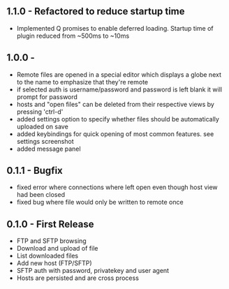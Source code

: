 ## 1.1.0 - Refactored to reduce startup time
* Implemented Q promises to enable deferred loading. Startup time of plugin reduced from ~500ms to ~10ms

## 1.0.0 -
* Remote files are opened in a special editor which displays a globe next to the name to emphasize that they're remote
* if selected auth is username/password and password is left blank it will prompt for password
* hosts and "open files" can be deleted from their respective views by pressing 'ctrl-d'
* added settings option to specify whether files should be automatically uploaded on save
* added keybindings for quick opening of most common features. see settings screenshot
* added message panel

## 0.1.1 - Bugfix
* fixed error where connections where left open even though host view had been closed
* fixed bug where file would only be written to remote once

## 0.1.0 - First Release
* FTP and SFTP browsing
* Download and upload of file
* List downloaded files
* Add new host (FTP/SFTP)
* SFTP auth with password, privatekey and user agent
* Hosts are persisted and are cross process
